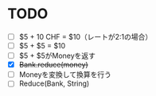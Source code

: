 # TODO

- [ ] $5 + 10 CHF = $10（レートが2:1の場合）
- [ ] $5 + $5 = $10
- [ ] $5 + $5がMoneyを返す
- [x] ~~Bank.reduce(money)~~
- [ ] Moneyを変換して換算を行う
- [ ] Reduce(Bank, String)
